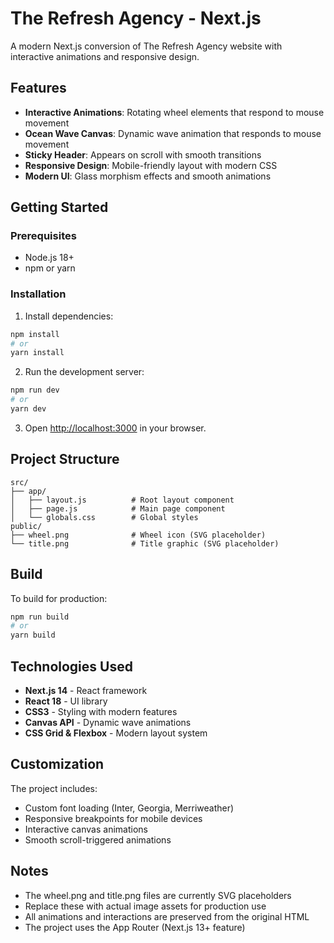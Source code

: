# The Refresh Agency - Next.js

A modern Next.js conversion of The Refresh Agency website with interactive animations and responsive design.

## Features

- **Interactive Animations**: Rotating wheel elements that respond to mouse movement
- **Ocean Wave Canvas**: Dynamic wave animation that responds to mouse movement
- **Sticky Header**: Appears on scroll with smooth transitions
- **Responsive Design**: Mobile-friendly layout with modern CSS
- **Modern UI**: Glass morphism effects and smooth animations

## Getting Started

### Prerequisites

- Node.js 18+ 
- npm or yarn

### Installation

1. Install dependencies:
```bash
npm install
# or
yarn install
```

2. Run the development server:
```bash
npm run dev
# or
yarn dev
```

3. Open [http://localhost:3000](http://localhost:3000) in your browser.

## Project Structure

```
src/
├── app/
│   ├── layout.js          # Root layout component
│   ├── page.js            # Main page component
│   └── globals.css        # Global styles
public/
├── wheel.png              # Wheel icon (SVG placeholder)
└── title.png              # Title graphic (SVG placeholder)
```

## Build

To build for production:

```bash
npm run build
# or
yarn build
```

## Technologies Used

- **Next.js 14** - React framework
- **React 18** - UI library
- **CSS3** - Styling with modern features
- **Canvas API** - Dynamic wave animations
- **CSS Grid & Flexbox** - Modern layout system

## Customization

The project includes:
- Custom font loading (Inter, Georgia, Merriweather)
- Responsive breakpoints for mobile devices
- Interactive canvas animations
- Smooth scroll-triggered animations

## Notes

- The wheel.png and title.png files are currently SVG placeholders
- Replace these with actual image assets for production use
- All animations and interactions are preserved from the original HTML
- The project uses the App Router (Next.js 13+ feature)
